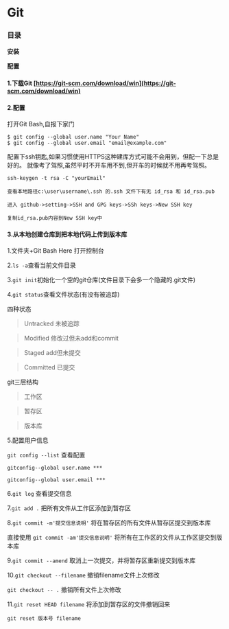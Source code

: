 # Git

### 目录

**安装**

**配置**

#### 1.下载Git [https://git-scm.com/download/win](https://git-scm.com/download/win)
 
#### 2.配置

打开Git Bash,自报下家门

```
$ git config --global user.name "Your Name"
$ git config --global user.email "email@example.com"
```

配置下ssh钥匙,如果习惯使用HTTPS这种建库方式可能不会用到，但配一下总是好的。
就像考了驾照,虽然平时不开车用不到,但开车的时候就不用再考驾照。

```
ssh-keygen -t rsa -C "yourEmail"

查看本地路径c:\user\username\.ssh 的.ssh 文件下有无 id_rsa 和 id_rsa.pub

进入 github->setting->SSH and GPG keys->SSh keys->New SSH key

复制id_rsa.pub内容到New SSH key中

```
 
#### 3.从本地创建仓库到把本地代码上传到版本库

1.文件夹+Git Bash Here 打开控制台

2.`ls -a`查看当前文件目录

3.`git init`初始化一个空的git仓库(文件目录下会多一个隐藏的.git文件)

4.`git status`查看文件状态(有没有被追踪)

  四种状态

  > Untracked 未被追踪
  
  > Modified 修改过但未add和commit
  
  > Staged add但未提交
  
  > Committed 已提交
  
  git三层结构

  > 工作区
  
  > 暂存区
  
  > 版本库
  
5.配置用户信息
  
  `git config --list`   查看配置
  
  `gitconfig--global user.name ***`
  
  `gitconfig--global user.email ***`
  
6.`git log` 查看提交信息

7.`git add .` 把所有文件从工作区添加到暂存区

8.`git commit -m'提交信息说明'` 将在暂存区的所有文件从暂存区提交到版本库

  直接使用 `git commit -am'提交信息说明'` 将所有在工作区的文件从工作区提交到版本库
  
9.`git commit --amend` 取消上一次提交，并将暂存区重新提交到版本库

10.`git checkout --filename` 撤销filename文件上次修改

  `git checkout -- .` 撤销所有文件上次修改
  
11.`git reset HEAD filename` 将添加到暂存区的文件撤销回来

  `git reset 版本号 filename`
  
  
  
